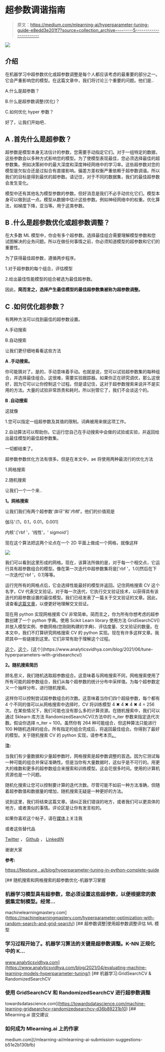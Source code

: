 # 超参数调谐指南

> 原文：<https://medium.com/mlearning-ai/hyperparameter-tuning-guide-e8edd3e201f7?source=collection_archive---------5----------------------->

![](img/95090fc49f854b9d33b8e487ae0f6d5d.png)

## 介绍

在机器学习中超参数优化或超参数调整是每个人都应该考虑的最重要的部分之一。它会严重影响您的模型。在这篇文章中，我们将讨论三个重要的问题。他们是..

A.什么是超参数？

B.什么是超参数调整(优化)？

C.如何优化 hyper 参数？

好了，让我们开始吧..

## **A .首先什么是超参数？**

超参数是模型本身无法估计的参数，您需要手动指定它们。对于一组特定的数据，这些参数会以多种方式影响您的模型。为了使模型表现最佳，您必须选择最佳的超参数集。例如决策树中的最大深度和深度神经网络中的学习率。这些超参数对您的模型是欠拟合还是过拟合有直接影响。偏差方差权衡严重依赖于超参数调谐。所以我们的目标是得到最优的超参数。请记住，对于不同的数据集，我们的最佳超参数会发生变化。

模型中还有其他名为模型参数的参数。但好消息是我们不必手动优化它们。模型本身可以做到这一点。模型从数据中估计这些参数。例如神经网络中的权重。优化算法，如梯度下降，亚当等。用于这类参数。

## **B .什么是超参数优化或超参数调整？**

在大多数 ML 模型中，你会有多个超参数。选择最佳组合需要理解模型参数和您试图解决的业务问题。所以在做任何事情之前，你必须知道模型的超参数和它们的重要性。

为了获得最佳超参数，遵循两步程序。

1.对于超参数的每个组合，评估模型

2.给出最佳性能模型的组合被选为最佳超参数。

因此，**简而言之，选择产生最佳模型的最佳超参数集被称为超参数调整。**

## **C .如何优化超参数？**

有两种方法可以找到最佳的超参数设置。

A.手动搜索

B.自动搜索

让我们更仔细地看看这些方法

**A .手动搜索。**

你可能猜对了。是的，手动意味着手动。也就是说，您可以试验超参数集的每种组合，并选择最佳组合。这很难，需要实验跟踪器。如果你正在研究调优，那么这很好，因为它可以让你控制这个过程。但是请记住，这对于超参数搜索来说并不是实用的方法。大量的试验非常昂贵和耗时。所以别管它了，我们不会谈这个的。

**B .自动搜索**

这就像

1.您可以指定一组超参数及其值的限制。词典被用来做这项工作。

2.自动算法可以帮助你。它运行您自己在手动搜索中会做的试验或实验，并返回给出最佳模型的最佳超参数集。

一切都结束了。

超参数参数优化方法有很多。但是在本文中，ae 将使用两种最流行的优化方法

1.网格搜索

2.随机搜索

让我们一个一个来..

**1。网格搜索**

让我们我们有两个超参数'*伽马'*'和'*内核*'。他们的价值观是

伽马':[1，0.1，0.01，0.001]

内核':['rbf '，'线性'，' sigmoid']

现在这个算法把这两个论点在一个 2D 平面上做成一个网格，就像这样

![](img/0177ba6b8a58ebbe4ae98d0b91f51564.png)

我们可以看到这里形成的网格。现在，该算法所做的是，对于每一个相交点，它运行具有超参数组合的模型。像在第一次迭代中超参数集将是['rbf '，1.0]然后在下一次迭代['rbf '，0.1]等等。

运行完所有的网格点后，它会选择性能最好的模型并返回。记住网格搜索 CV 这个名字，CV 代表交叉验证。对于每一次迭代，它执行交叉验证技术，以获得具有该迭代的超参数设置的最佳模型。我们已经发表了一篇关于交叉验证的文章。因此，请查看[这篇文章](/mlearning-ai/cross-validation-must-read-49b1b4c1154b)，以便更好地理解交叉验证。

现在用 python 实现网格搜索 CV 非常简单。简而言之，你为所有你想考虑的超参数创建了一个 python 字典。使用 Scikit Learn library 使用方法 GridSearchCV()并放入模型实例、参数网格(您刚刚构建的字典)、评估度量、交叉验证的数量。在本文中，我们不打算研究网格搜索 CV 的 python 实现。现在有许多这样文章。我把其中一些链接到这里。它们非常有助于理解这个过程。

[这个](https://www.mygreatlearning.com/blog/gridsearchcv/)，[这个](https://analyticsindiamag.com/guide-to-hyperparameters-tuning-using-gridsearchcv-and-randomizedsearchcv/#:~:text=The%20only%20difference%20between%20both,that%20increase%20the%20model%20generalizability.)，[这个](https://www.analyticsvidhya.com/blog/2021/06/tune-hyperparameters-with-gridsearchcv/)

**2。随机搜索简历**

顾名思义，我们随机选取超参数组合。这意味着与网格搜索不同，网格搜索使用了所有可能的超参数组合，我们从每个超参数的统计分布中采样值。为每个超参数定义一个抽样分布，进行随机搜索。

这样你可以控制尝试超参数组合的次数。这意味着当你们四个超级参数，每个都有 4 个不同的值可以从网格搜索中选择时，CV 将训练模型 4 ✖ 4 ✖ 4 ✖ 4 = 256 次。在某些情况下，我们可能也没有那么多的计算资源。在随机搜索中，我们可以通过 Sklearn 库方法 RandomizedSearchCV()方法中的 n_iter 参数来指定迭代次数。假设你选择 n_iter = 100。虽然你有 264 种可能组合，但这种算法只能进行 100 种随机选择的组合。所有指定的组合完成后，将返回最佳组合。你得到了最好的模型。关于随机搜索 CV 的 python 实现，请参考本页[。](https://www.section.io/engineering-education/random-search-hyperparameters/)

**注:**

当我们有少量数据和少量超参数时，网格搜索是超参数调整的首选。因为它测试每一种可能的组合并保证准确性。但是当你有大量数据时，这似乎是不可行的。用更大的维数和更多的超参数组合来搜索和训练模型。这会花很多时间。使用的计算机资源也是一个问题。

随机化搜索让您可以控制要计算的迭代次数。尽管可能不如前一种方法准确，但随着超参数值和数据量的增加，随机搜索无疑是一种更好的方法。

说到这里，我们将结束这篇文章。请纠正我们错误的地方，或者我们可以更具体的地方，或者类似的事情。评论区是让你有发言权的。

如果你喜欢这个帖子，请在[媒体](/@shubhendu-ghosh)上关注我

或者这些替代品

[Twitter](https://twitter.com/shubhendubro) ， [Github](https://github.com/shubhendu-ghosh-DS) ， [LinkedIN](https://www.linkedin.com/in/shubhendu-ghosh-423092205/)

谢谢大家

**参考:**

[https://Neptune . ai/blog/hyperparameter-tuning-in-python-complete-guide](https://neptune.ai/blog/hyperparameter-tuning-in-python-complete-guide)

[](https://machinelearningmastery.com/hyperparameter-optimization-with-random-search-and-grid-search/) [## 随机搜索和网格搜索的超参数优化-机器学习掌握

### 机器学习模型具有超参数，您必须设置这些超参数，以便根据您的数据集定制模型。经常…

machinelearningmastery.com](https://machinelearningmastery.com/hyperparameter-optimization-with-random-search-and-grid-search/) [](https://www.analyticsvidhya.com/blog/2021/04/evaluating-machine-learning-models-hyperparameter-tuning/) [## 超参数调整|使用超参数调整评估 ML 模型

### 学习过程开始了。机器学习算法的关键是超参数调整。K-NN 正规化中的 K…

www.analyticsvidhya.com](https://www.analyticsvidhya.com/blog/2021/04/evaluating-machine-learning-models-hyperparameter-tuning/) [](https://towardsdatascience.com/machine-learning-gridsearchcv-randomizedsearchcv-d36b89231b10) [## 机器学习:GridSearchCV & RandomizedSearchCV

### 使用 GridSearchCV 和 RandomizedSearchCV 进行超参数调整

towardsdatascience.com](https://towardsdatascience.com/machine-learning-gridsearchcv-randomizedsearchcv-d36b89231b10) [](/mlearning-ai/mlearning-ai-submission-suggestions-b51e2b130bfb) [## Mlearning.ai 提交建议

### 如何成为 Mlearning.ai 上的作家

medium.com](/mlearning-ai/mlearning-ai-submission-suggestions-b51e2b130bfb)
